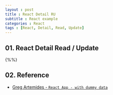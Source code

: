 ```yaml
---
layout : post
title : React Detail RU
subtitle : React example
categories : React
tags : [React, Detail, Read, Update]
---
```


## 01. React Detail Read / Update

{%%}

## 02. Reference

- [Greg Artemides - `React App - with dummy data`](https://codepen.io/gregartemides/pen/wqqOZZ)